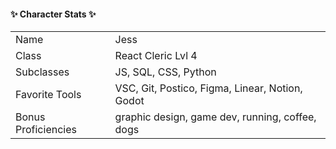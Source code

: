 #### :sparkles: Character Stats :sparkles:<br />
<table>
  <tr>
    <td>Name</td>
    <td>Jess</td>
  </tr>
  <tr>
    <td>Class</td>
    <td>React Cleric Lvl 4</td>
  </tr>
  <tr>
    <td>Subclasses</td>
    <td>JS, SQL, CSS, Python</td>
  </tr>
  <tr>
    <td>Favorite Tools</td>
    <td>VSC, Git, Postico, Figma, Linear, Notion, Godot</td>
  </tr>
  <tr>
    <td>Bonus Proficiencies</td>
    <td>graphic design, game dev, running, coffee, dogs</td>
  </tr>
</table>
